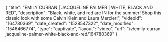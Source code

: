 {
    "title": "EMILY CURRAN | JACQUELINE PALMER | WHITE, BLACK AND RED",
    "description": "Black, white, and red are IN for the summer! Shop this classic look with some Calvin Klein and Laura Mercier!",
    "videoid": "164780369",
    "date_created": "1528547322",
    "date_modified": "1546466774",
    "type": "captivate",
    "layout": "video",
    "url": "\/v\/emily-curran-jacqueline-palmer-white-black-and-red\/164780369"
}